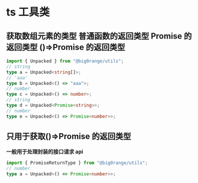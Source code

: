# ts 工具类

## 获取数组元素的类型 普通函数的返回类型 Promise 的返回类型 ()=>Promise 的返回类型

```ts
import { Unpacked } from "@big0range/utils";
// string
type a = Unpacked<string[]>;
// 'aaa'
type b = Unpacked<() => "aaa">;
// number
type c = Unpacked<() => number>;
// string
type d = Unpacked<Promise<string>>;
// number
type e = Unpacked<() => Promise<number>>;
```

## 只用于获取()=>Promise 的返回类型

**一般用于处理封装的接口请求 api**

```ts
import { PromiseReturnType } from "@big0range/utils";
// number
type a = Unpacked<() => Promise<number>>;
```
